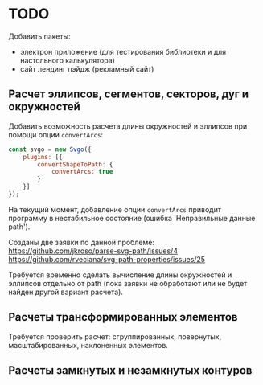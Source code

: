 TODO
====

Добавить пакеты:
- электрон приложение (для тестирования библиотеки и для настольного калькулятора)
- сайт лендинг пэйдж (рекламный сайт)

Расчет эллипсов, сегментов, секторов, дуг и окружностей
---------------------------------------------

Добавить возможность расчета длины окружностей и эллипсов 
при помощи опции `convertArcs`:

```javascript
const svgo = new Svgo({
	plugins: [{
		convertShapeToPath: {
			convertArcs: true
		}
	}]
});
```

На текущий момент, добавление опции `convertArcs` приводит программу 
в нестабильное состояние (ошибка 'Неправильные данные path').

Созданы две заявки по данной проблеме:  
https://github.com/jkroso/parse-svg-path/issues/4  
https://github.com/rveciana/svg-path-properties/issues/25  

Требуется временно сделать вычисление длины окружностей и эллипсов отдельно 
от path (пока заявки не обработают или не будет найден другой вариант расчета).



Расчеты трансформированных элементов
------------------------------------

Требуется проверить расчет: 
сгруппированных, повернутых, масштабированных, наклоненных элементов.

Расчеты замкнутых и незамкнутых контуров
----------------------------------------


